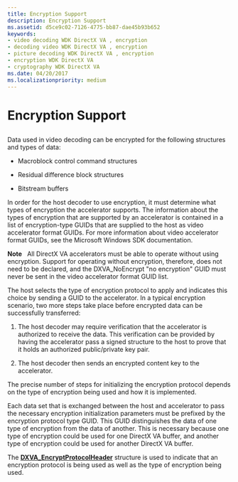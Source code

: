 ```yaml
---
title: Encryption Support
description: Encryption Support
ms.assetid: d5ce9c02-7126-4775-bb87-dae45b93b652
keywords:
- video decoding WDK DirectX VA , encryption
- decoding video WDK DirectX VA , encryption
- picture decoding WDK DirectX VA , encryption
- encryption WDK DirectX VA
- cryptography WDK DirectX VA
ms.date: 04/20/2017
ms.localizationpriority: medium
---
```


# Encryption Support


## <span id="ddk_encryption_support_gg"></span><span id="DDK_ENCRYPTION_SUPPORT_GG"></span>


Data used in video decoding can be encrypted for the following structures and types of data:

-   Macroblock control command structures

-   Residual difference block structures

-   Bitstream buffers

In order for the host decoder to use encryption, it must determine what types of encryption the accelerator supports. The information about the types of encryption that are supported by an accelerator is contained in a list of encryption-type GUIDs that are supplied to the host as video accelerator format GUIDs. For more information about video accelerator format GUIDs, see the Microsoft Windows SDK documentation.

**Note**   All DirectX VA accelerators must be able to operate without using encryption. Support for operating without encryption, therefore, does not need to be declared, and the DXVA\_NoEncrypt "no encryption" GUID must never be sent in the video accelerator format GUID list.

 

The host selects the type of encryption protocol to apply and indicates this choice by sending a GUID to the accelerator. In a typical encryption scenario, two more steps take place before encrypted data can be successfully transferred:

1.  The host decoder may require verification that the accelerator is authorized to receive the data. This verification can be provided by having the accelerator pass a signed structure to the host to prove that it holds an authorized public/private key pair.

2.  The host decoder then sends an encrypted content key to the accelerator.

The precise number of steps for initializing the encryption protocol depends on the type of encryption being used and how it is implemented.

Each data set that is exchanged between the host and accelerator to pass the necessary encryption initialization parameters must be prefixed by the encryption protocol type GUID. This GUID distinguishes the data of one type of encryption from the data of another. This is necessary because one type of encryption could be used for one DirectX VA buffer, and another type of encryption could be used for another DirectX VA buffer.

The [**DXVA\_EncryptProtocolHeader**](https://docs.microsoft.com/windows-hardware/drivers/ddi/content/dxva/ns-dxva-_dxva_encryptprotocolheader) structure is used to indicate that an encryption protocol is being used as well as the type of encryption being used.

 

 






